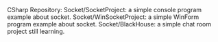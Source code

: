 CSharp Repository:
	Socket/SocketProject: 
		a simple console program example about socket. 
	Socket/WinSocketProject: 
		a simple WinForm program example about socket. 
	Socket/BlackHouse: 
		a simple chat room project still learning.